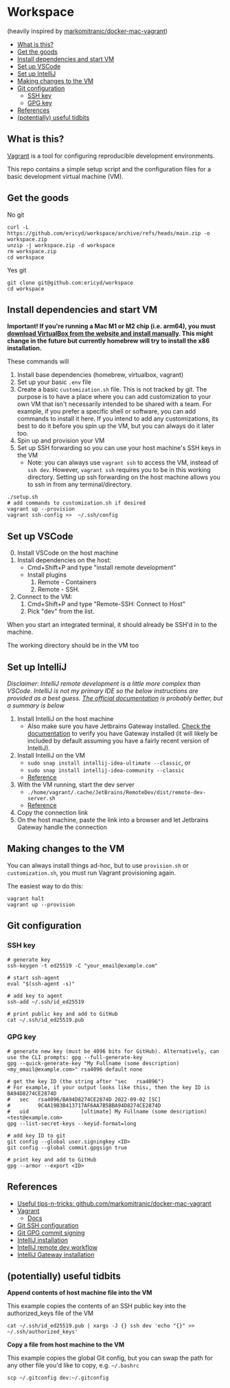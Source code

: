 # Workspace

(heavily inspired by [markomitranic/docker-mac-vagrant](https://github.com/markomitranic/docker-mac-vagrant/tree/container-first))

- [What is this?](#what-is-this)
- [Get the goods](#get-the-goods)
- [Install dependencies and start VM](#install-dependencies-and-start-vm)
- [Set up VSCode](#set-up-vs-code)
- [Set up IntelliJ](#set-up-intelli-j)
- [Making changes to the VM](#making-changes-to-the-vm)
- [Git configuration](#git-configuration)
  - [SSH key](#ssh-key)
  - [GPG key](#gpg-key)
- [References](#references)
- [(potentially) useful tidbits](#potentially-useful-tidbits)

## What is this?

[Vagrant](https://www.vagrantup.com/) is a tool for configuring reproducible development environments.

This repo contains a simple setup script and the configuration files for a basic development virtual machine (VM).

## Get the goods

No git

```shell
curl -L https://github.com/ericyd/workspace/archive/refs/heads/main.zip -o workspace.zip
unzip -j workspace.zip -d workspace
rm workspace.zip
cd workspace
```

Yes git

```shell
git clone git@github.com:ericyd/workspace
cd workspace
```

## Install dependencies and start VM

**Important! If you're running a Mac M1 or M2 chip (i.e. arm64), you must [download VirtualBox from the website and install manually](https://www.virtualbox.org/wiki/Downloads). This might change in the future but currently homebrew will try to install the x86 installation.**

These commands will

1. Install base dependencies (homebrew, virtualbox, vagrant)
2. Set up your basic `.env` file
3. Create a basic `customization.sh` file. This is not tracked by git. The purpose is to have a place where you can add customization to your own VM that isn't necessarily intended to be shared with a team. For example, if you prefer a specific shell or software, you can add commands to install it here. If you intend to add any customizations, its best to do it before you spin up the VM, but you can always do it later too.
4. Spin up and provision your VM
5. Set up SSH forwarding so you can use your host machine's SSH keys in the VM
   - Note: you can always use `vagrant ssh` to access the VM, instead of `ssh dev`. However, `vagrant ssh` requires you to be in this working directory. Setting up ssh forwarding on the host machine allows you to ssh in from any terminal/directory.

```shell
./setup.sh
# add commands to customization.sh if desired
vagrant up --provision
vagrant ssh-config >>  ~/.ssh/config
```

## Set up VSCode

0. Install VSCode on the host machine
1. Install dependencies on the host:
   - Cmd+Shift+P and type "install remote development"
   - Install plugins
     1. Remote - Containers
     2. Remote - SSH.
2. Connect to the VM:
   1. Cmd+Shift+P and type "Remote-SSH: Connect to Host"
   2. Pick "dev" from the list.

When you start an integrated terminal, it should already be SSH'd in to the machine.

The working directory should be in the VM too

## Set up IntelliJ

_Disclaimer: IntelliJ remote development is a little more complex than VSCode. IntelliJ is not my primary IDE so the below instructions are provided as a best guess. [The official documentation](https://www.jetbrains.com/help/idea/remote-development-overview.html#workflow) is probably better, but a summary is below_

1. Install IntelliJ on the host machine
   - Also make sure you have Jetbrains Gateway installed. [Check the documentation](https://www.jetbrains.com/help/idea/jetbrains-gateway.html) to verify you have Gateway installed (it will likely be included by default assuming you have a fairly recent version of IntelliJ).
2. Install IntelliJ on the VM
   - `sudo snap install intellij-idea-ultimate --classic`, or
   - `sudo snap install intellij-idea-community --classic`
   - [Reference](https://www.jetbrains.com/idea/download/#section=linux)
3. With the VM running, start the dev server
   - `./home/vagrant/.cache/JetBrains/RemoteDev/dist/remote-dev-server.sh`
   - [Reference](https://www.jetbrains.com/help/idea/remote-development-overview.html#workflow)
4. Copy the connection link
5. On the host machine, paste the link into a browser and let Jetbrains Gateway handle the connection

## Making changes to the VM

You can always install things ad-hoc, but to use `provision.sh` or `customization.sh`, you must run Vagrant provisioning again.

The easiest way to do this:

```shell
vagrant halt
vagrant up --provision
```

## Git configuration

### SSH key

```shell
# generate key
ssh-keygen -t ed25519 -C "your_email@example.com"

# start ssh-agent
eval "$(ssh-agent -s)"

# add key to agent
ssh-add ~/.ssh/id_ed25519

# print public key and add to GitHub
cat ~/.ssh/id_ed25519.pub
```

### GPG key

```shell
# generate new key (must be 4096 bits for GitHub). Alternatively, can use the CLI prompts: gpg --full-generate-key
gpg --quick-generate-key "My Fullname (some description) <my_email@example.com>" rsa4096 default none

# get the key ID (the string after "sec   rsa4096")
# For example, if your output looks like this↓, then the key ID is BA94D8274CE2874D
#   sec   rsa4096/BA94D8274CE2874D 2022-09-02 [SC]
#         9C4A19B3B413717AF6AA7B5BBA94D8274CE2874D
#   uid                 [ultimate] My Fullname (some description) <test@example.com>
gpg --list-secret-keys --keyid-format=long

# add key ID to git
git config --global user.signingkey <ID>
git config --global commit.gpgsign true

# print key and add to GitHub
gpg --armor --export <ID>
```

## References

- [Useful tips-n-tricks: github.com/markomitranic/docker-mac-vagrant](https://github.com/markomitranic/docker-mac-vagrant/tree/container-first)
- [Vagrant](https://www.vagrantup.com/)
  - [Docs](https://www.vagrantup.com/docs)
- [Git SSH configuration](https://docs.github.com/en/authentication/connecting-to-github-with-ssh/generating-a-new-ssh-key-and-adding-it-to-the-ssh-agent)
- [Git GPG commit signing](https://docs.github.com/en/authentication/managing-commit-signature-verification/generating-a-new-gpg-key)
- [IntelliJ installation](https://www.jetbrains.com/idea/download/#section=linux)
- [IntelliJ remote dev workflow](https://www.jetbrains.com/help/idea/remote-development-overview.html#workflow)
- [IntelliJ Gateway installation](https://www.jetbrains.com/help/idea/jetbrains-gateway.html)

## (potentially) useful tidbits

**Append contents of host machine file into the VM**

This example copies the contents of an SSH public key into the authorized_keys file of the VM

```shell
cat ~/.ssh/id_ed25519.pub | xargs -J {} ssh dev 'echo "{}" >> ~/.ssh/authorized_keys'
```

**Copy a file from host machine to the VM**

This example copies the global Git config, but you can swap the path for any other file you'd like to copy, e.g. `~/.bashrc`

```shell
scp ~/.gitconfig dev:~/.gitconfig
```
